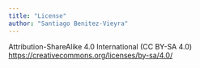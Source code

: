 ```yaml
---
title: "License"
author: "Santiago Benitez-Vieyra"
---
```

Attribution-ShareAlike 4.0 International (CC BY-SA 4.0)
https://creativecommons.org/licenses/by-sa/4.0/

